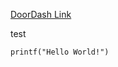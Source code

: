 [DoorDash Link](https://doordash.engineering/2022/11/29/how-doordash-secures-data-transfer-between-cloud-and-on-premise-data-centers/)


test

```
printf("Hello World!")
```






